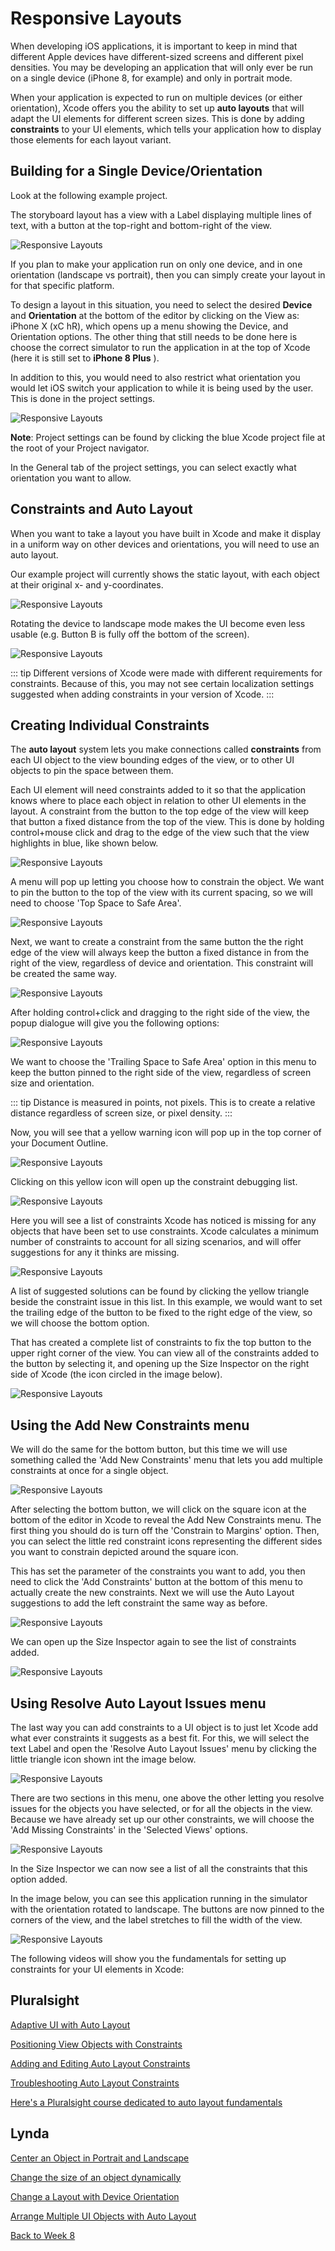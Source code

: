 # Responsive Layouts

When developing iOS applications, it is important to keep in mind that different Apple devices have different-sized screens and different pixel densities.  You may be developing an application that will only ever be run on a single device (iPhone 8, for example) and only in portrait mode.

When your application is expected to run on multiple devices (or either orientation), Xcode offers you the ability to set up **auto layouts** that will adapt the UI elements for different screen sizes.  This is done by adding **constraints** to your UI elements, which tells your application how to display those elements for each layout variant.

## Building for a Single Device/Orientation

Look at the following example project.

The storyboard layout has a view with a Label displaying multiple lines of text, with a button at the top-right and bottom-right of the view.

![Responsive Layouts](/F2020/assets/img/AutoLayoutConstraints_00.png)

If you plan to make your application run on only one device, and in one orientation (landscape vs portrait), then you can simply create your layout in for that specific platform.

To design a layout in this situation, you need to select the desired **Device** and **Orientation** at the bottom of the editor by clicking on the View as: iPhone X (xC hR), which opens up a menu showing the Device, and Orientation options.  The other thing that still needs to be done here is choose the correct simulator to run the application in at the top of Xcode (here it is still set to **iPhone 8 Plus** ).

In addition to this, you would need to also restrict what orientation you would let iOS switch your application to while it is being used by the user.  This is done in the project settings.

![Responsive Layouts](/F2020/assets/img/AutoLayoutConstraints_01.png)

**Note**: Project settings can be found by clicking the blue Xcode project file at the root of your Project navigator.

In the General tab of the project settings, you can select exactly what orientation you want to allow.

## Constraints and Auto Layout

When you want to take a layout you have built in Xcode and make it display in a uniform way on other devices and orientations, you will need to use an auto layout.

Our example project will currently shows the static layout, with each object at their original x- and y-coordinates.

![Responsive Layouts](/F2020/assets/img/AutoLayoutConstraints_02.png)

Rotating the device to landscape mode makes the UI become even less usable (e.g. Button B is fully off the bottom of the screen).

![Responsive Layouts](/F2020/assets/img/AutoLayoutConstraints_03.png)

::: tip
 Different versions of Xcode were made with different requirements for constraints.  Because of this, you may not see certain localization settings suggested when adding constraints in your version of Xcode.
:::

## Creating Individual Constraints

The **auto layout** system lets you make connections called **constraints** from each UI object to the view bounding edges of the view, or to other UI objects to pin the space between them.

Each UI element will need constraints added to it so that the application knows where to place each object in relation to other UI elements in the layout.  A constraint from the button to the top edge of the view will keep that button a fixed distance from the top of the view.  This is done by holding control+mouse click and drag to the edge of the view such that the view highlights in blue, like shown below.

![Responsive Layouts](/F2020/assets/img/AutoLayoutConstraints_04.png)

A menu will pop up letting you choose how to constrain the object.  We want to pin the button to the top of the view with its current spacing, so we will need to choose 'Top Space to Safe Area'.

 ![Responsive Layouts](/F2020/assets/img/AutoLayoutConstraints_05.png)

Next, we want to create a constraint from the same button the the right edge of the view will always keep the button a fixed distance in from the right of the view, regardless of device and orientation.  This constraint will be created the same way.

 ![Responsive Layouts](/F2020/assets/img/AutoLayoutConstraints_06.png)

After holding control+click and dragging to the right side of the view, the popup dialogue will give you the following options:

 ![Responsive Layouts](/F2020/assets/img/AutoLayoutConstraints_07.png)

We want to choose the 'Trailing Space to Safe Area' option in this menu to keep the button pinned to the right side of the view, regardless of screen size and orientation.

::: tip
Distance is measured in points, not pixels.  This is to create a relative distance regardless of screen size, or pixel density.
:::

Now, you will see that a yellow warning icon will pop up in the top corner of your Document Outline.

 ![Responsive Layouts](/F2020/assets/img/AutoLayoutConstraints_08.png)

Clicking on this yellow icon will open up the constraint debugging list.

 ![Responsive Layouts](/F2020/assets/img/AutoLayoutConstraints_09.png)

Here you will see a list of constraints Xcode has noticed is missing for any objects that have been set to use constraints.  Xcode calculates a minimum number of constraints to account for all sizing scenarios, and will offer suggestions for any it thinks are missing.

 ![Responsive Layouts](/F2020/assets/img/AutoLayoutConstraints_10.png)

A list of suggested solutions can be found by clicking the yellow triangle beside the constraint issue in this list.  In this example, we would want to set the trailing edge of the button to be fixed to the right edge of the view, so we will choose the bottom option.

That has created a complete list of constraints to fix the top button to the upper right corner of the view.  You can view all of the constraints added to the button by selecting it, and opening up the Size Inspector on the right side of Xcode (the icon circled in the image below).

 ![Responsive Layouts](/F2020/assets/img/AutoLayoutConstraints_11.png)

## Using the Add New Constraints menu

We will do the same for the bottom button, but this time we will use something called the 'Add New Constraints' menu that lets you add multiple constraints at once for a single object.

 ![Responsive Layouts](/F2020/assets/img/AutoLayoutConstraints_12.png)

After selecting the bottom button, we will click on the square icon at the bottom of the editor in Xcode to reveal the Add New Constraints menu.  The first thing you should do is turn off the 'Constrain to Margins' option.  Then, you can select the little red constraint icons representing the different sides you want to constrain depicted around the square icon.

This has set the parameter of the constraints you want to add, you then need to click the 'Add Constraints' button at the bottom of this menu to actually create the new constraints.   Next we will use the Auto Layout suggestions to add the left constraint the same way as before.

 ![Responsive Layouts](/F2020/assets/img/AutoLayoutConstraints_13.png)

We can open up the Size Inspector again to see the list of constraints added.

 ![Responsive Layouts](/F2020/assets/img/AutoLayoutConstraints_14.png)

## Using Resolve Auto Layout Issues menu

The last way you can add constraints to a UI object is to just let Xcode add what ever constraints it suggests as a best fit.  For this, we will select the text Label and open the 'Resolve Auto Layout Issues' menu by clicking the little triangle icon shown int the image below.

 ![Responsive Layouts](/F2020/assets/img/AutoLayoutConstraints_15.png)

There are two sections in this menu, one above the other letting you resolve issues for the objects you have selected, or for all the objects in the view.  Because we have already set up our other constraints, we will choose the 'Add Missing Constraints' in the 'Selected Views' options.

 ![Responsive Layouts](/F2020/assets/img/AutoLayoutConstraints_16.png)

In the Size Inspector we can now see a list of all the constraints that this option added.

In the image below, you can see this application running in the simulator with the orientation rotated to landscape.  The buttons are now pinned to the corners of the view, and the label stretches to fill the width of the view.

 ![Responsive Layouts](/F2020/assets/img/AutoLayoutConstraints_17.png)

The following videos will show you the fundamentals for setting up constraints for your UI elements in Xcode:

## Pluralsight

[Adaptive UI with Auto Layout](https://app.pluralsight.com/course-player?clipId=212c60f0-718b-4579-986d-ae98e0b1b1c3)

[Positioning View Objects with Constraints](https://app.pluralsight.com/course-player?clipId=297e2b6c-53fc-4e67-9522-e03557ba4fe1)

[Adding and Editing Auto Layout Constraints](https://app.pluralsight.com/course-player?clipId=ff781564-2ce2-449f-8d8a-517eae389720)

[Troubleshooting Auto Layout Constraints](https://app.pluralsight.com/course-player?clipId=3f5833a4-13e6-4464-970a-ae4e96999b99)

[Here's a Pluralsight course dedicated to auto layout fundamentals](https://app.pluralsight.com/library/courses/ios-auto-layout-fundamentals/table-of-contents)

## Lynda

[Center an Object in Portrait and Landscape](https://www.linkedin.com/learning/ios-12-development-essential-training-1-fundamentals-ui-and-architecture/center-an-object-in-portrait-and-landscape?autoplay=true&collection=urn%3Ali%3AlearningCollection%3A6564627569109463040&u=2199673)

[Change the size of an object dynamically](https://www.linkedin.com/learning/ios-12-development-essential-training-1-fundamentals-ui-and-architecture/change-the-size-of-an-object-dynamically?autoplay=true&collection=urn%3Ali%3AlearningCollection%3A6564627569109463040&u=2199673)

[Change a Layout with Device Orientation](https://www.linkedin.com/learning/ios-12-development-essential-training-1-fundamentals-ui-and-architecture/change-a-layout-with-device-orientation?autoplay=true&collection=urn%3Ali%3AlearningCollection%3A6564627569109463040&u=2199673)

[Arrange Multiple UI Objects with Auto Layout](https://www.linkedin.com/learning/ios-12-development-essential-training-1-fundamentals-ui-and-architecture/arrange-multiple-ui-objects-with-auto-layout?autoplay=true&collection=urn%3Ali%3AlearningCollection%3A6564627569109463040&u=2199673)

[Back to Week 8](./index.md#during-class)